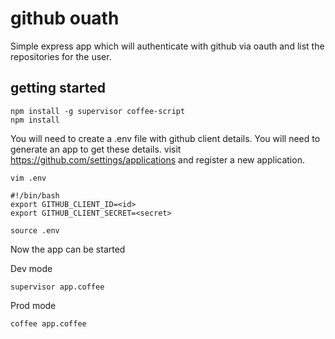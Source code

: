 # github ouath

Simple express app which will authenticate with github via oauth and list the repositories for the user.

## getting started

```
npm install -g supervisor coffee-script
npm install
```

You will need to create a .env file with github client details. You will need to generate an app to get these details. visit https://github.com/settings/applications and register a new application.
```
vim .env
```
```
#!/bin/bash
export GITHUB_CLIENT_ID=<id>
export GITHUB_CLIENT_SECRET=<secret>
```
```
source .env
```

Now the app can be started

Dev mode
```
supervisor app.coffee
```

Prod mode
```
coffee app.coffee
```
